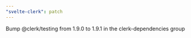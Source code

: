 ```yaml
---
"svelte-clerk": patch
---
```


Bump @clerk/testing from 1.9.0 to 1.9.1 in the clerk-dependencies group
